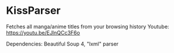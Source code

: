 # KissParser
Fetches all manga/anime titles from your browsing history
Youtube: https://youtu.be/EJlnQCc3F6o

Dependencies: Beautiful Soup 4, "lxml" parser
